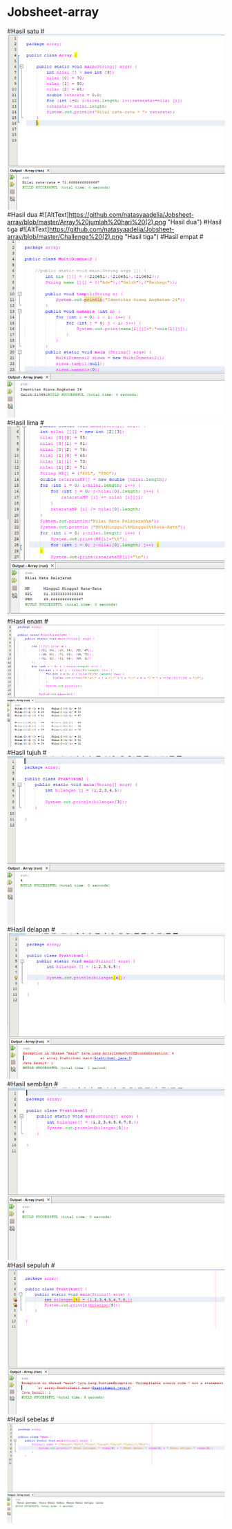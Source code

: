 # Jobsheet-array
#Hasil satu
#![AltText](https://github.com/natasyaadelia/Jobsheet-array/blob/master/Array%20Single%20Dimensi%20(2).png "Hasil satu")
#Hasil dua 
#![AltText]https://github.com/natasyaadelia/Jobsheet-array/blob/master/Array%20jumlah%20hari%20(2).png "Hasil dua")
#Hasil tiga
#![AltText]https://github.com/natasyaadelia/Jobsheet-array/blob/master/Challenge%20(2).png "Hasil tiga")
#Hasil empat
#![AltText](https://github.com/natasyaadelia/Jobsheet-array/blob/master/multi%20dimensi%202%20(2).png "Hasil empat")
#Hasil lima
#![AltText](https://github.com/natasyaadelia/Jobsheet-array/blob/master/multi%20dimensi%20ratarata%20(2).png "Hasil lima")
#Hasil enam
#![AltText](https://github.com/natasyaadelia/Jobsheet-array/blob/master/nilai%20ujian%20siswa%20(2).png "Hasil enam")
#Hasil tujuh
#![AltText](https://github.com/natasyaadelia/Jobsheet-array/blob/master/praktikum%201%20(2).png "Hasil tujuh")
#Hasil delapan
#![AltText](https://github.com/natasyaadelia/Jobsheet-array/blob/master/praktikum%201%20eror%20(2).png "Hasil delapan")
#Hasil sembilan
#![AltText](https://github.com/natasyaadelia/Jobsheet-array/blob/master/praktikum%202%20(2).png "Hasil sembilan")
#Hasil sepuluh
#![AltText](https://github.com/natasyaadelia/Jobsheet-array/blob/master/praktikum%202%20eror%20(2).png "Hasil sepuluh")
#Hasil sebelas
#![AltText](https://github.com/natasyaadelia/Jobsheet-array/blob/master/teman%20sederet%20(2).png "Hasil Sebelas")
